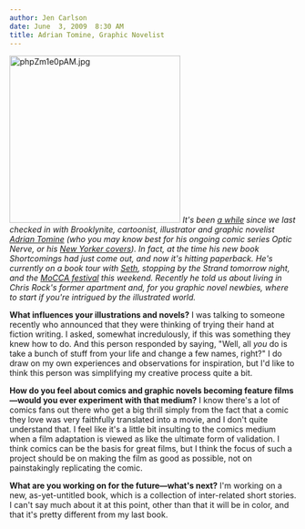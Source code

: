 ```yaml
---
author: Jen Carlson
date: June  3, 2009  8:30 AM
title: Adrian Tomine, Graphic Novelist
---
```


<p><span class="mt-enclosure mt-enclosure-image" style="display: inline;"> <img alt="phpZm1e0pAM.jpg" src="https://web.archive.org/web/20120118130619im_/http://gothamist.com/attachments/arts_jen/phpZm1e0pAM.jpg" width="300" height="294" class="image-left"> </span><em>It&apos;s been <a href="https://web.archive.org/web/20120118130619/http://gothamist.com/2007/10/02/adrian_tomine_c.php">a while</a> since we last checked in with Brooklynite, cartoonist, illustrator and graphic novelist <a href="https://web.archive.org/web/20120118130619/http://www.drawnandquarterly.com/artStudio.php?artist=a3dff7dd5641ba">Adrian Tomine</a> (who you may know best for his ongoing comic series Optic Nerve, or his <a href="https://web.archive.org/web/20120118130619/http://www.adrian-tomine.com/Illustrations.html">New Yorker covers</a>). In fact, at the time his new book Shortcomings had just come out, and now it&apos;s hitting paperback. He&apos;s currently on a book tour with <a href="https://web.archive.org/web/20120118130619/http://gothamist.com/2009/06/01/seth_graphic_novelist.php">Seth</a>, stopping by the Strand tomorrow night, and the <a href="https://web.archive.org/web/20120118130619/http://www.moccany.org/">MoCCA festival</a> this weekend. Recently he told us about living in Chris Rock&apos;s former apartment and, for you graphic novel newbies, where to start if you&apos;re intrigued by the illustrated world.</em></p>

<p><strong>What influences your illustrations and novels?</strong> I was talking to someone recently who announced that they were thinking of trying their hand at fiction writing. I asked, somewhat incredulously, if this was something they knew how to do. And this person responded by saying, &quot;Well, all <em>you</em> do is take a bunch of stuff from your life and change a few names, right?&quot; I do draw on my own experiences and observations for inspiration, but I&apos;d like to think this person was simplifying my creative process quite a bit.</p>

<p><strong>How do you feel about comics and graphic novels becoming feature films&#x2014;would you ever experiment with that medium?</strong> I know there&apos;s a lot of comics fans out there who get a big thrill simply from the fact that a comic they love was very faithfully translated into a movie, and I don&apos;t quite understand that. I feel like it&apos;s a little bit insulting to the comics medium when a film adaptation is viewed as like the ultimate form of validation. I think comics can be the basis for great films, but I think the focus of such a project should be on making the film as good as possible, not on painstakingly replicating the comic.</p>

<p><strong>What are you working on for the future&#x2014;what&apos;s next?</strong> I&apos;m working on a new, as-yet-untitled book, which is a collection of inter-related short stories. I can&apos;t say much about it at this point, other than that it will be in color, and that it&apos;s pretty different from my last book.</p>